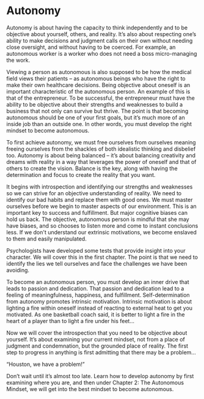 # Autonomy

Autonomy is about having the capacity to think independently and to be objective about yourself, others, and reality. 
It’s also about respecting one’s ability to make decisions and judgment calls on their own without 
needing close oversight, and without having to be coerced. For example, an autonomous worker is a worker who does not 
need a boss micro-managing the work. 

Viewing a person as autonomous is also supposed to be how the medical field views 
their patients – as autonomous beings who have the right to make their own healthcare decisions. 
Being objective about oneself is an important characteristic of the autonomous person. An example of this is that of the 
entrepreneur. To be successful, the entrepreneur must have the ability to be objective about their strengths and 
weaknesses to build a business that not only can survive but thrive. The point is that becoming autonomous should be 
one of your first goals, but it’s much more of an inside job than an outside one. In other words, you must develop the 
right mindset to become autonomous. 

To first achieve autonomy, we must free ourselves from ourselves meaning freeing ourselves from the shackles 
of both idealistic thinking and disbelief too. Autonomy is about being balanced – it’s about balancing creativity and 
dreams with reality in a way that leverages the power of oneself and that of others to create the vision. Balance is the 
key, along with having the determination and focus to create the reality that you want. 

It begins with introspection and identifying our strengths and weaknesses so we can strive for an objective 
understanding of reality. We need to identify our bad habits and replace them with good ones. We must master ourselves 
before we begin to master aspects of our environment. This is an important key to success and fulfillment.
But major cognitive biases can hold us back. The objective, autonomous person is mindful that she may have biases, and 
so chooses to listen more and come to instant conclusions less. If we don't understand our extrinsic motivations, we 
become enslaved to them and easily manipulated. 

Psychologists have developed some tests that provide insight into your character. We will cover this in the first chapter. 
The point is that we need to identify the lies we tell ourselves and face the challenges we have been avoiding.

To become an autonomous person, you must develop an inner drive that leads to passion and dedication. That passion and 
dedication lead to a feeling of meaningfulness, happiness, and fulfillment. Self-determination from autonomy promotes 
intrinsic motivation. Intrinsic motivation is about lighting a fire within oneself instead of reacting to external 
heat to get you motivated. As one basketball coach said, it is better to light a fire in the heart of a player than to 
light a fire under his feet…

Now we will cover the introspection that you need to be objective about yourself. It’s about examining your current 
mindset, not from a place of judgment and condemnation, but the grounded place of reality. The first step to progress 
in anything is first admitting that there may be a problem…

“Houston, we have a problem!” 

Don’t wait until it’s almost too late. Learn how to develop autonomy by first examining where you are, and then under 
Chapter 2: The Autonomous Mindset, we will get into the best mindset to become autonomous.


